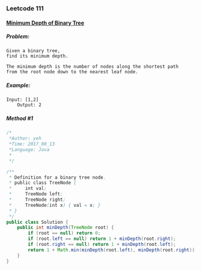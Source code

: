 

### Leetcode 111
#### [Minimum Depth of Binary Tree](https://leetcode.com/problems/minimum-depth-of-binary-tree)

  

##### ***Problem:***

    Given a binary tree, 
    find its minimum depth.

    The minimum depth is the number of nodes along the shortest path 
    from the root node down to the nearest leaf node.


##### ***Example:***

    Input: [1,2]
        Output: 2

##### *Method #1*
``` java
/*
 *Author: yeh
 *Time: 2017_08_13
 *Language: Java
 *
 */

/**
 * Definition for a binary tree node.
 * public class TreeNode {
 *     int val;
 *     TreeNode left;
 *     TreeNode right;
 *     TreeNode(int x) { val = x; }
 * }
 */
public class Solution {
    public int minDepth(TreeNode root) {
        if (root == null) return 0;
        if (root.left == null) return 1 + minDepth(root.right);
        if (root.right == null) return 1 + minDepth(root.left);
        return 1 + Math.min(minDepth(root.left), minDepth(root.right));
    }
}

```


